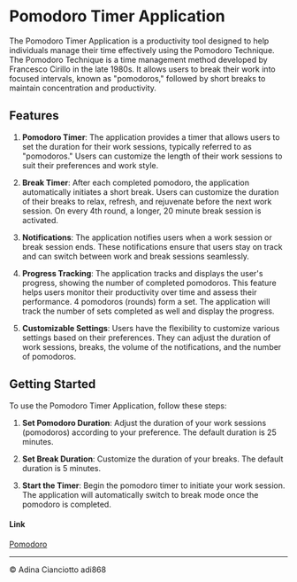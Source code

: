 # Pomodoro Timer Application

The Pomodoro Timer Application is a productivity tool designed to help individuals manage their time effectively using the Pomodoro Technique. The Pomodoro Technique is a time management method developed by Francesco Cirillo in the late 1980s. It allows users to break their work into focused intervals, known as "pomodoros," followed by short breaks to maintain concentration and productivity.

## Features

1. **Pomodoro Timer**: The application provides a timer that allows users to set the duration for their work sessions, typically referred to as "pomodoros." Users can customize the length of their work sessions to suit their preferences and work style.

2. **Break Timer**: After each completed pomodoro, the application automatically initiates a short break. Users can customize the duration of their breaks to relax, refresh, and rejuvenate before the next work session. On every 4th round, a longer, 20 minute break session is activated.

3. **Notifications**: The application notifies users when a work session or break session ends. These notifications ensure that users stay on track and can switch between work and break sessions seamlessly.

4. **Progress Tracking**: The application tracks and displays the user's progress, showing the number of completed pomodoros. This feature helps users monitor their productivity over time and assess their performance. 4 pomodoros (rounds) form a set. The application will track the number of sets completed as well and display the progress.

5. **Customizable Settings**: Users have the flexibility to customize various settings based on their preferences. They can adjust the duration of work sessions, breaks, the volume of the notifications, and the number of pomodoros. 

## Getting Started

To use the Pomodoro Timer Application, follow these steps:

1. **Set Pomodoro Duration**: Adjust the duration of your work sessions (pomodoros) according to your preference. The default duration is 25 minutes.

2. **Set Break Duration**: Customize the duration of your breaks. The default duration is 5 minutes.

3. **Start the Timer**: Begin the pomodoro timer to initiate your work session. The application will automatically switch to break mode once the pomodoro is completed.

#### Link

[Pomodoro](https://adi868.github.io/Pomodoro/)

---

© Adina Cianciotto adi868
